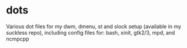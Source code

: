 # dots
Various dot files for my dwm, dmenu, st and slock setup (available in my suckless repo), including config files for: bash, xinit, gtk2/3, mpd, and ncmpcpp

